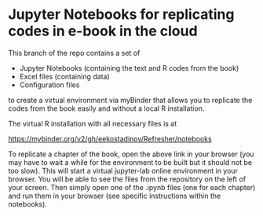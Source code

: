 # Jupyter Notebooks for replicating codes in e-book in the cloud

This branch of the repo contains a set of 
- Jupyter Notebooks (containing the text and R codes from the book) 
- Excel files (containing data)
- Configuration files

to create a virtual environment via myBinder that allows you to replicate the codes from the book easily and without a local R installation.  

The virtual R installation with all necessary files is at 

https://mybinder.org/v2/gh/eekostadinov/Refresher/notebooks

To replicate a chapter of the book, open the above link in your browser (you may have to wait a while for the environment to be built but it should not be too slow). This will start a virtual jupyter-lab online environment in your browser. You will be able to see the files from the repository on the left of your screen. Then simply open one of the .ipynb files (one for each chapter) and run them in your browser (see specific instructions within the notebooks).